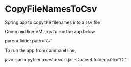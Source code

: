 # CopyFileNamesToCsv

Spring app to copy the filenames into a csv file

Command line VM args to run the app below

parent.folder.path="C:\"

To run the app from command line,

java -jar copyfilenamestoexcel.jar -Dparent.folder.path="C:\"